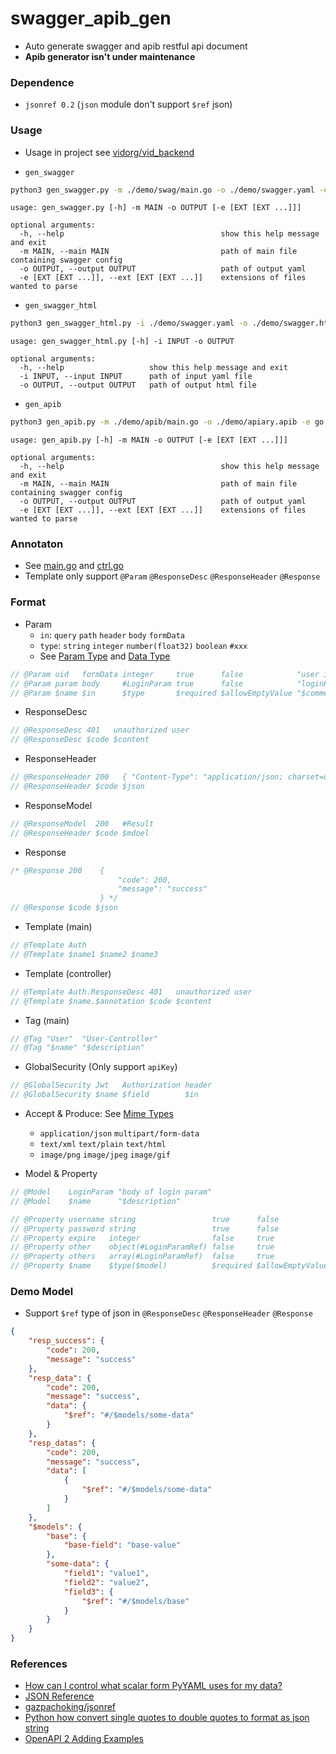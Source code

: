 # swagger_apib_gen

+ Auto generate swagger and apib restful api document
+ **Apib generator isn't under maintenance**

### Dependence

+ `jsonref 0.2` (`json` module don't support `$ref` json)

### Usage

+ Usage in project see [vidorg/vid_backend](https://github.com/vidorg/vid_backend)

+ `gen_swagger`

```bash
python3 gen_swagger.py -m ./demo/swag/main.go -o ./demo/swagger.yaml -e go
```

```
usage: gen_swagger.py [-h] -m MAIN -o OUTPUT [-e [EXT [EXT ...]]]

optional arguments:
  -h, --help                                   show this help message and exit
  -m MAIN, --main MAIN                         path of main file containing swagger config
  -o OUTPUT, --output OUTPUT                   path of output yaml
  -e [EXT [EXT ...]], --ext [EXT [EXT ...]]    extensions of files wanted to parse
```

+ `gen_swagger_html`

```bash
python3 gen_swagger_html.py -i ./demo/swagger.yaml -o ./demo/swagger.html
```

```
usage: gen_swagger_html.py [-h] -i INPUT -o OUTPUT

optional arguments:
  -h, --help                   show this help message and exit
  -i INPUT, --input INPUT      path of input yaml file
  -o OUTPUT, --output OUTPUT   path of output html file
```

+ `gen_apib`

```bash
python3 gen_apib.py -m ./demo/apib/main.go -o ./demo/apiary.apib -e go
```

```
usage: gen_apib.py [-h] -m MAIN -o OUTPUT [-e [EXT [EXT ...]]]

optional arguments:
  -h, --help                                   show this help message and exit
  -m MAIN, --main MAIN                         path of main file containing swagger config
  -o OUTPUT, --output OUTPUT                   path of output yaml
  -e [EXT [EXT ...]], --ext [EXT [EXT ...]]    extensions of files wanted to parse
```

### Annotaton

+ See [main.go](https://github.com/Aoi-hosizora/swagger_apib_gen/blob/master/demo/main.go) and [ctrl.go](https://github.com/Aoi-hosizora/swagger_apib_gen/blob/master/demo/ctrl.go)
+ Template only support `@Param` `@ResponseDesc` `@ResponseHeader` `@Response`

### Format

+ Param
    + `in`: `query` `path` `header` `body` `formData`
    + `type`: `string` `integer` `number(float32)` `boolean` `#xxx`
    + See [Param Type](https://github.com/swaggo/swag#param-type) and [Data Type](https://github.com/swaggo/swag#data-type) 

```go
// @Param uid   formData integer     true      false            "user id"    1
// @Param param body     #LoginParam true      false            "loginParam"
// @Param $name $in      $type       $required $allowEmptyValue "$comment"   ($default)
```

+ ResponseDesc

```go
// @ResponseDesc 401   unauthorized user
// @ResponseDesc $code $content
```

+ ResponseHeader

```go
// @ResponseHeader 200   { "Content-Type": "application/json; charset=utf-8" }
// @ResponseHeader $code $json
```

+ ResponseModel

```go
// @ResponseModel  200   #Result
// @ResponseHeader $code $mdoel
```

+ Response

```go
/* @Response 200    { 
                        "code": 200, 
                        "message": "success"
                    } */
// @Response $code $json
```

+ Template (main)

```go
// @Template Auth
// @Template $name1 $name2 $name3
```

+ Template (controller)

```go
// @Template Auth.ResponseDesc 401   unauthorized user
// @Template $name.$annotation $code $content
```

+ Tag (main)

```go
// @Tag "User"  "User-Controller"
// @Tag "$name" "$description"
```

+ GlobalSecurity (Only support `apiKey`)

```go
// @GlobalSecurity Jwt   Authorization header
// @GlobalSecurity $name $field        $in
```

+ Accept & Produce: See [Mime Types](https://github.com/swaggo/swag#mime-types)
    + `application/json` `multipart/form-data` 
    + `text/xml` `text/plain` `text/html`
    + `image/png` `image/jpeg` `image/gif`

+ Model & Property

```go
// @Model    LoginParam "body of login param"
// @Model    $name      "$description"

// @Property username string                 true      false            "username"     ExampleUsername
// @Property password string                 true      false            "password"     ExamplePassword
// @Property expire   integer                false     true             "login expire" 86400
// @Property other    object(#LoginParamRef) false     true             "other param"
// @Property others   array(#LoginParamRef)  false     true             "other param"
// @Property $name    $type($model)          $required $allowEmptyValue $description   $example
```

### Demo Model

+ Support `$ref` type of json in `@ResponseDesc` `@ResponseHeader` `@Response`

```json
{
    "resp_success": {
        "code": 200,
        "message": "success"
    },
    "resp_data": {
        "code": 200,
        "message": "success",
        "data": {
            "$ref": "#/$models/some-data"
        }
    },
    "resp_datas": {
        "code": 200,
        "message": "success",
        "data": [
            {
                "$ref": "#/$models/some-data"
            }
        ]
    },
    "$models": {
        "base": {
            "base-field": "base-value"
        },
        "some-data": {
            "field1": "value1",
            "field2": "value2",
            "field3": {
                "$ref": "#/$models/base"
            }
        }
    }
}
```

### References

+ [How can I control what scalar form PyYAML uses for my data?](https://stackoverflow.com/questions/8640959/how-can-i-control-what-scalar-form-pyyaml-uses-for-my-data)
+ [JSON Reference](https://json-spec.readthedocs.io/reference.html)
+ [gazpachoking/jsonref](https://github.com/gazpachoking/jsonref)
+ [Python how convert single quotes to double quotes to format as json string](https://stackoverflow.com/questions/47659782/python-how-convert-single-quotes-to-double-quotes-to-format-as-json-string/55739462#55739462)
+ [OpenAPI 2 Adding Examples](https://swagger.io/docs/specification/2-0/adding-examples/)